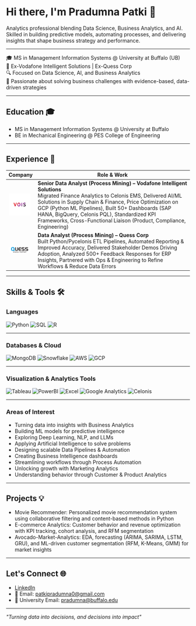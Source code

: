 # Hi there, I'm Pradumna Patki 👋

Analytics professional blending Data Science, Business Analytics, and AI. Skilled in building predictive models, automating processes, and delivering insights that shape business strategy and performance.

---

🎓 MS in Management Information Systems @ University at Buffalo (UB)  
💼 Ex-Vodafone Intelligent Solutions | Ex-Quess Corp  
🔍 Focused on Data Science, AI, and Business Analytics  
🚀 Passionate about solving business challenges with evidence-based, data-driven strategies


---

## Education 🎓
- MS in Management Information Systems @ University at Buffalo 
- BE in Mechanical Engineering @ PES College of Engineering 

---

## Experience 💼

| Company | Role & Work |
|--------|-------------|
| <img src="images_v.png" width="60"> | **Senior Data Analyst (Process Mining) – Vodafone Intelligent Solutions**<br>Migrated Finance Analytics to Celonis EMS, Delivered AI/ML Solutions in Supply Chain & Finance, Price Optimization on GCP (Python ML Pipelines), Built 50+ Dashboards (SAP HANA, BigQuery, Celonis PQL), Standardized KPI Frameworks, Cross-Functional Liaison (Product, Compliance, Engineering) |
| <img src="images_q.png" width="60"> | **Data Analyst (Process Mining) – Quess Corp**<br>Built Python/Pycelonis ETL Pipelines, Automated Reporting & Improved Accuracy, Delivered Stakeholder Demos Driving Adoption, Analyzed 500+ Feedback Responses for ERP Insights, Partnered with Ops & Engineering to Refine Workflows & Reduce Data Errors |

---

## Skills & Tools 🛠️

### Languages
![Python](https://img.shields.io/badge/Python-Advanced-informational?style=flat&logo=python&logoColor=white&color=3776AB)
![SQL](https://img.shields.io/badge/SQL-Advanced-informational?style=flat&logo=mysql&logoColor=white&color=4479A1)
![R](https://img.shields.io/badge/R-Intermediate-informational?style=flat&logo=r&logoColor=white&color=276DC3)

---

### Databases & Cloud
![MongoDB](https://img.shields.io/badge/MongoDB-Intermediate-informational?style=flat&logo=mongodb&logoColor=white&color=47A248)
![Snowflake](https://img.shields.io/badge/Snowflake-Intermediate-informational?style=flat&logo=snowflake&logoColor=white&color=56B9EB)
![AWS](https://img.shields.io/badge/AWS-Intermediate-informational?style=flat&logo=amazon-aws&logoColor=white&color=232F3E)
![GCP](https://img.shields.io/badge/GCP-Advanced-informational?style=flat&logo=google-cloud&logoColor=white&color=4285F4)

---

### Visualization & Analytics Tools
![Tableau](https://img.shields.io/badge/Tableau-Advanced-informational?style=flat&logo=tableau&logoColor=white&color=E97627)
![PowerBI](https://img.shields.io/badge/PowerBI-Intermediate-informational?style=flat&logo=power-bi&logoColor=white&color=F2C811)
![Excel](https://img.shields.io/badge/MS_Excel-Advanced-informational?style=flat&logo=microsoft-excel&logoColor=white&color=217346)
![Google Analytics](https://img.shields.io/badge/Google_Analytics-Intermediate-informational?style=flat&logo=google-analytics&logoColor=white&color=E37400)
![Celonis](https://img.shields.io/badge/Celonis-Advanced-informational?style=flat&color=7C4DFF)

---

### Areas of Interest
- Turning data into insights with Business Analytics  
- Building ML models for predictive intelligence
- Exploring Deep Learning, NLP, and LLMs
- Applying Artificial Intelligence to solve problems
- Designing scalable Data Pipelines & Automation
- Creating Business Intelligence dashboards  
- Streamlining workflows through Process Automation
- Unlocking growth with Marketing Analytics
- Understanding behavior through Customer & Product Analytics    

---

## Projects 💡
- Movie Recommender: Personalized movie recommendation system using collaborative filtering and content-based methods in Python
- E-commerce Analytics: Customer behavior and revenue optimization with KPI tracking, cohort analysis, and RFM segmentation
- Avocado-Market-Analytics: EDA, forecasting (ARIMA, SARIMA, LSTM, GRU), and ML-driven customer segmentation (RFM, K-Means, GMM) for market insights

---

## Let's Connect 🌐
- [LinkedIn](https://www.linkedin.com/in/pradumna-patki/)  
- 📧 Email: patkipradumna0@gmail.com
- 📧 University Email: pradumna@buffalo.edu 

---

*"Turning data into decisions, and decisions into impact"*
